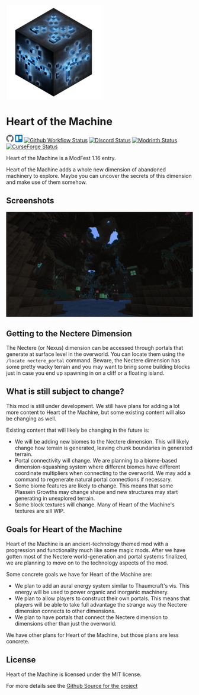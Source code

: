 ![Heart of the Machine Logo](https://raw.githubusercontent.com/Heart-of-the-Machine/Heart-of-the-Machine.github.io/master/Plassein-Machine-Casing-tbg-C4096-256x256.png)

# Heart of the Machine

[![Github Image]][Github] [![Trello Image]][Trello] [![Github Workflow Status]][Github Workflow] [![Discord Status]][Discord] [![Modrinth Status]][Modrinth] [![CurseForge Status]][CurseForge]

[Github Image]: https://raw.githubusercontent.com/Heart-of-the-Machine/Heart-of-the-Machine.github.io/master/icons/GitHub-Mark-20px.png
[Github]: https://github.com/Heart-of-the-Machine/heart-of-the-machine
[Trello Image]: https://raw.githubusercontent.com/Heart-of-the-Machine/Heart-of-the-Machine.github.io/master/icons/trello-mark-blue-20px.png
[Trello]: https://trello.com/b/LM2DHkuS
[Github Workflow Status]: https://img.shields.io/github/actions/workflow/status/Heart-of-the-Machine/heart-of-the-machine/build.yml?branch=wip%2Frewrite&logo=github&style=flat-square
[Github Workflow]: https://github.com/Heart-of-the-Machine/heart-of-the-machine/actions?query=workflow%3Abuild
[Discord Status]: https://img.shields.io/discord/720635296131055697?logo=discord&logoColor=white&style=flat-square
[Discord]: https://discord.gg/hU4us4D
[Modrinth Status]: https://img.shields.io/modrinth/dt/7vleuAJ9?logo=modrinth&style=flat-square
[Modrinth]: https://modrinth.com/mod/heart-of-the-machine
[CurseForge Status]: https://cf.way2muchnoise.eu/391897.svg?badge_style=flat
[CurseForge]: https://www.curseforge.com/minecraft/mc-mods/heart-of-the-machine

Heart of the Machine is a ModFest 1.16 entry.

Heart of the Machine adds a whole new dimension of abandoned machinery to explore. Maybe you can uncover the secrets of
this dimension and make use of them somehow.

## Screenshots
![Heart of the Machine screenshot](https://raw.githubusercontent.com/Heart-of-the-Machine/Heart-of-the-Machine.github.io/master/screenshots/2020-09-20_12.12.07.png)

## Getting to the Nectere Dimension
The Nectere (or Nexus) dimension can be accessed through portals that generate at surface level in the overworld. You
can locate them using the `/locate nectere_portal` command. Beware, the Nectere dimension has some pretty wacky terrain
and you may want to bring some building blocks just in case you end up spawning in on a cliff or a floating island.

## What is still subject to change?
This mod is still under development. We still have plans for adding a lot more content to Heart of the Machine, but some
existing content will also be changing as well.

Existing content that will likely be changing in the future is:
 * We will be adding new biomes to the Nectere dimension. This will likely change how terrain is generated, leaving
   chunk boundaries in generated terrain.
 * Portal connectivity will change. We are planning to a biome-based dimension-squashing system where different biomes
   have different coordinate multipliers when connecting to the overworld. We may add a command to regenerate natural
   portal connections if necessary.
 * Some biome features are likely to change. This means that some Plassein Growths may change shape and new structures
   may start generating in unexplored terrain.
 * Some block textures will change. Many of Heart of the Machine's textures are sill WIP.

## Goals for Heart of the Machine
Heart of the Machine is an ancient-technology themed mod with a progression and functionality much like some magic mods.
After we have gotten most of the Nectere world-generation and portal systems finalized, we are planning to move on to
the technology aspects of the mod.

Some concrete goals we have for Heart of the Machine are:
 * We plan to add an aural energy system similar to Thaumcraft's vis. This energy will be used to power organic and
   inorganic machinery.
 * We plan to allow players to construct their own portals. This means that players will be able to take full advantage
   the strange way the Nectere dimension connects to other dimensions.
 * We plan to have portals that connect the Nectere dimension to dimensions other than just the overworld.

We have other plans for Heart of the Machine, but those plans are less concrete.

## License
Heart of the Machine is licensed under the MIT license.

For more details see the [Github Source for the project](https://github.com/Heart-of-the-Machine/heart-of-the-machine)

